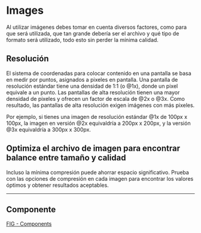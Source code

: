 # Images

Al utilizar imágenes debes tomar en cuenta diversos factores, como para que será utilizada, que tan grande debería ser el archivo y qué tipo de formato será utilizado, todo esto sin perder la mínima calidad.

## Resolución

El sistema de coordenadas para colocar contenido en una pantalla se basa en medir por puntos, asignados a pixeles en pantalla. Una pantalla de resolución estándar tiene una densidad de 1:1 (o @1x), donde un pixel equivale a un punto. Las pantallas de alta resolución tienen una mayor densidad de pixeles y ofrecen un factor de escala de @2x o @3x. Como resultado, las pantallas de alta resolución exigen imágenes con más pixeles.

Por ejemplo, si tienes una imagen de resolución estándar @1x de 100px x 100px, la imagen en versión @2x equivaldría a 200px x 200px, y la versión @3x equivaldría a 300px x 300px. 

## Optimiza el archivo de imagen para encontrar balance entre tamaño y calidad

Incluso la mínima compresión puede ahorrar espacio significativo. Prueba con las opciones de compresión en cada imagen para encontrar los valores óptimos y obtener resultados aceptables.

---

## Componente 
[FIG - Components](https://www.figma.com/file/adTpzuue9VJyGt5D6bb45F/FIG---Components?node-id=2105%3A2447)